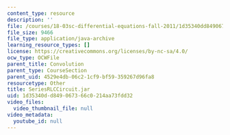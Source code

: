 ```yaml
---
content_type: resource
description: ''
file: /courses/18-03sc-differential-equations-fall-2011/1d35340dd849067366c0214aa73fdd32_SeriesRLCCircuit.jar
file_size: 9466
file_type: application/java-archive
learning_resource_types: []
license: https://creativecommons.org/licenses/by-nc-sa/4.0/
ocw_type: OCWFile
parent_title: Convolution
parent_type: CourseSection
parent_uid: 4529e4db-06c2-1cf9-bf59-359267d96fa8
resourcetype: Other
title: SeriesRLCCircuit.jar
uid: 1d35340d-d849-0673-66c0-214aa73fdd32
video_files:
  video_thumbnail_file: null
video_metadata:
  youtube_id: null
---
```


